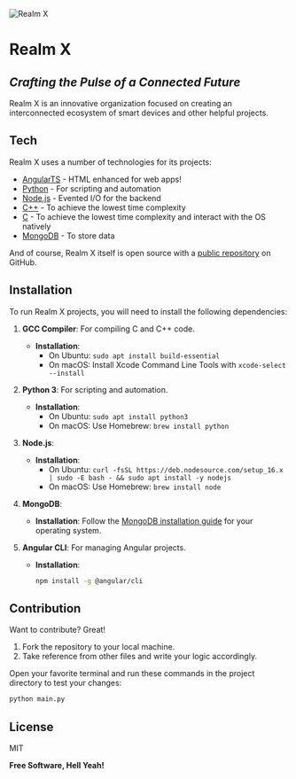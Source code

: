
![Realm X](https://github.com/Realm-X/for-readme/blob/main/banner2.jpg?raw=true)

# Realm X
## _Crafting the Pulse of a Connected Future_

Realm X is an innovative organization focused on creating an interconnected ecosystem of smart devices and other helpful projects.

## Tech

Realm X uses a number of technologies for its projects:

- [AngularTS](https://v17.angular.io/start) - HTML enhanced for web apps!
- [Python](https://www.python.org) - For scripting and automation
- [Node.js](https://nodejs.org) - Evented I/O for the backend
- [C++](https://isocpp.org) - To achieve the lowest time complexity
- [C](https://devdocs.io/c/) - To achieve the lowest time complexity and interact with the OS natively
- [MongoDB](https://www.mongodb.com) - To store data

And of course, Realm X itself is open source with a [public repository](https://github.com/orgs/Realm-X/repositories) on GitHub.

## Installation

To run Realm X projects, you will need to install the following dependencies:

1. **GCC Compiler**: For compiling C and C++ code.
   - **Installation**: 
     - On Ubuntu: `sudo apt install build-essential`
     - On macOS: Install Xcode Command Line Tools with `xcode-select --install`

2. **Python 3**: For scripting and automation.
   - **Installation**: 
     - On Ubuntu: `sudo apt install python3`
     - On macOS: Use Homebrew: `brew install python`

3. **Node.js**: 
   - **Installation**: 
     - On Ubuntu: `curl -fsSL https://deb.nodesource.com/setup_16.x | sudo -E bash - && sudo apt install -y nodejs`
     - On macOS: Use Homebrew: `brew install node`

4. **MongoDB**: 
   - **Installation**: Follow the [MongoDB installation guide](https://docs.mongodb.com/manual/installation/) for your operating system.

5. **Angular CLI**: For managing Angular projects.
   - **Installation**: 
     ```sh
     npm install -g @angular/cli
     ```

## Contribution

Want to contribute? Great!

1. Fork the repository to your local machine.
2. Take reference from other files and write your logic accordingly.

Open your favorite terminal and run these commands in the project directory to test your changes:

```sh
python main.py
```

## License

MIT

**Free Software, Hell Yeah!**

[//]: # (These are reference links used in the body of this note and get stripped out when the markdown processor does its job. There is no need to format nicely because it shouldn't be seen. Thanks SO - http://stackoverflow.com/questions/4823468/store-comments-in-markdown-syntax)

   [dill]: <https://github.com/joemccann/dillinger>
   [git-repo-url]: <https://github.com/joemccann/dillinger.git>
   [john gruber]: <http://daringfireball.net>
   [df1]: <http://daringfireball.net/projects/markdown/>
   [markdown-it]: <https://github.com/markdown-it/markdown-it>
   [Ace Editor]: <http://ace.ajax.org>
   [node.js]: <http://nodejs.org>
   [Twitter Bootstrap]: <http://twitter.github.com/bootstrap/>
   [jQuery]: <http://jquery.com>
   [@tjholowaychuk]: <http://twitter.com/tjholowaychuk>
   [express]: <http://expressjs.com>
   [AngularJS]: <http://angularjs.org>
   [Gulp]: <http://gulpjs.com>

   [PlDb]: <https://github.com/joemccann/dillinger/tree/master/plugins/dropbox/README.md>
   [PlGh]: <https://github.com/joemccann/dillinger/tree/master/plugins/github/README.md>
   [PlGd]: <https://github.com/joemccann/dillinger/tree/master/plugins/googledrive/README.md>
   [PlOd]: <https://github.com/joemccann/dillinger/tree/master/plugins/onedrive/README.md>
   [PlMe]: <https://github.com/joemccann/dillinger/tree/master/plugins/medium/README.md>
   [PlGa]: <https://github.com/RahulHP/dillinger/blob/master/plugins/googleanalytics/README.md>
